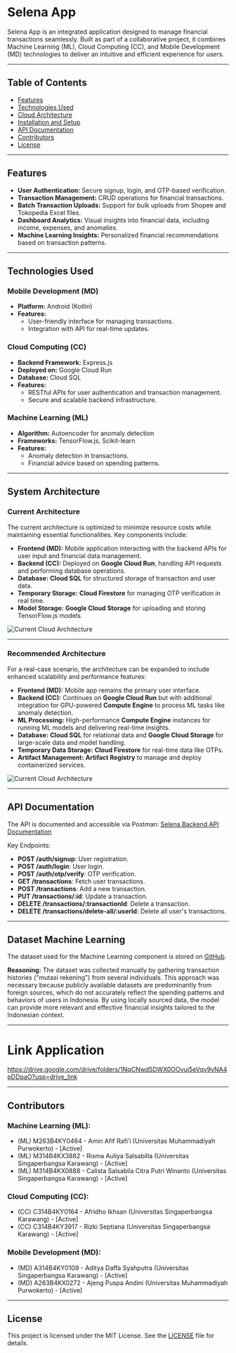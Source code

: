 # Selena App

Selena App is an integrated application designed to manage financial transactions seamlessly. Built as part of a collaborative project, it combines Machine Learning (ML), Cloud Computing (CC), and Mobile Development (MD) technologies to deliver an intuitive and efficient experience for users.

---

## Table of Contents

- [Features](#features)
- [Technologies Used](#technologies-used)
- [Cloud Architecture](#system-architecture)
- [Installation and Setup](#installation-and-setup)
- [API Documentation](#api-documentation)
- [Contributors](#contributors)
- [License](#license)

---

## Features

- **User Authentication:** Secure signup, login, and OTP-based verification.
- **Transaction Management:** CRUD operations for financial transactions.
- **Batch Transaction Uploads:** Support for bulk uploads from Shopee and Tokopedia Excel files.
- **Dashboard Analytics:** Visual insights into financial data, including income, expenses, and anomalies.
- **Machine Learning Insights:** Personalized financial recommendations based on transaction patterns.

---

## Technologies Used

### **Mobile Development (MD)**
- **Platform:** Android (Kotlin)
- **Features:**
  - User-friendly interface for managing transactions.
  - Integration with API for real-time updates.

### **Cloud Computing (CC)**
- **Backend Framework:** Express.js
- **Deployed on:** Google Cloud Run
- **Database:** Cloud SQL
- **Features:**
  - RESTful APIs for user authentication and transaction management.
  - Secure and scalable backend infrastructure.

### **Machine Learning (ML)**
- **Algorithm:** Autoencoder for anomaly detection
- **Frameworks:** TensorFlow.js, Scikit-learn
- **Features:**
  - Anomaly detection in transactions.
  - Financial advice based on spending patterns.

---

## System Architecture

### Current Architecture
The current architecture is optimized to minimize resource costs while maintaining essential functionalities. Key components include:

- **Frontend (MD):** Mobile application interacting with the backend APIs for user input and financial data management.
- **Backend (CC):** Deployed on **Google Cloud Run**, handling API requests and performing database operations.
- **Database:** **Cloud SQL** for structured storage of transaction and user data.
- **Temporary Storage:** **Cloud Firestore** for managing OTP verification in real time.
- **Model Storage:** **Google Cloud Storage** for uploading and storing TensorFlow.js models.

![Current Cloud Architecture](https://storage.googleapis.com/selena_model_bucket/Cloud%20Architecture%20-%20A.png)

---

### Recommended Architecture
For a real-case scenario, the architecture can be expanded to include enhanced scalability and performance features:

- **Frontend (MD):** Mobile app remains the primary user interface.
- **Backend (CC):** Continues on **Google Cloud Run** but with additional integration for GPU-powered **Compute Engine** to process ML tasks like anomaly detection.
- **ML Processing:** High-performance **Compute Engine** instances for running ML models and delivering real-time insights.
- **Database:** **Cloud SQL** for relational data and **Google Cloud Storage** for large-scale data and model handling.
- **Temporary Data Storage:** **Cloud Firestore** for real-time data like OTPs.
- **Artifact Management:** **Artifact Registry** to manage and deploy containerized services.

![Current Cloud Architecture](https://storage.googleapis.com/selena_model_bucket/Cloud%20Architecture%20-%20B.png)

---

## API Documentation

The API is documented and accessible via Postman: [Selena Backend API Documentation](https://documenter.getpostman.com/view/22349462/2sAYHwJQCt)

Key Endpoints:
- **POST /auth/signup**: User registration.
- **POST /auth/login**: User login.
- **POST /auth/otp/verify**: OTP verification.
- **GET /transactions**: Fetch user transactions.
- **POST /transactions**: Add a new transaction.
- **PUT /transactions/:id**: Update a transaction.
- **DELETE /transactions/:transactionId**: Delete a transaction.
- **DELETE /transactions/delete-all/:userId**: Delete all user's transactions.

---

## Dataset Machine Learning

The dataset used for the Machine Learning component is stored on [GitHub](https://github.com/calistasalscpw/Selena-Finance-Tracker).

**Reasoning:**
The dataset was collected manually by gathering transaction histories ("mutasi rekening") from several individuals. This approach was necessary because publicly available datasets are predominantly from foreign sources, which do not accurately reflect the spending patterns and behaviors of users in Indonesia. By using locally sourced data, the model can provide more relevant and effective financial insights tailored to the Indonesian context.

---

# Link Application
https://drive.google.com/drive/folders/1NqCNwd5DWX0OOvuj5eVqy9vNA4pDDpaO?usp=drive_link

---

## Contributors

### Machine Learning (ML):
- (ML) M263B4KY0464 - Amin Afif Rafi’i (Universitas Muhammadiyah Purwokerto) - [Active]
- (ML) M314B4KX3882 - Risma Auliya Salsabilla (Universitas Singaperbangsa Karawang) - [Active]
- (ML) M314B4KX0888 - Calista Salsabila Citra Putri Winanto (Universitas Singaperbangsa Karawang) - [Active]

### Cloud Computing (CC):
- (CC) C314B4KY0164 - Afridho Ikhsan (Universitas Singaperbangsa Karawang) - [Active]
- (CC) C314B4KY3917 - Rizki Septiana (Universitas Singaperbangsa Karawang) - [Active]

### Mobile Development (MD):
- (MD) A314B4KY0109 - Aditya Daffa Syahputra (Universitas Singaperbangsa Karawang) - [Active]
- (MD) A263B4KX0272 - Ajeng Puspa Andini (Universitas Muhammadiyah Purwokerto) - [Active]

---

## License

This project is licensed under the MIT License. See the [LICENSE](LICENSE) file for details.
